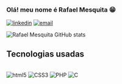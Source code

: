 

### Olá! meu nome é Rafael Mesquita 😁

[![linkedin](https://img.shields.io/badge/LinkedIn-0077B5?style=for-the-badge&logo=linkedin&logoColor=white)](www.linkedin.com/in/rafaeltimesquita)
[![email](https://img.shields.io/badge/Gmail-D14836?style=for-the-badge&logo=gmail&logoColor=white)](rafaelmesquitarr5@gmail.com)


![Rafael Mesquita GitHub stats](https://github-readme-stats.vercel.app/api?username=Rafael-Mesquita-Reinaldo&show_icons=true&theme=dark)

## Tecnologias usadas 

<div style="display: inline_block"> <br/>
<img aling="center" alt="html5"src="https://img.shields.io/badge/HTML5-E34F26?style=for-the-badge&logo=html5&logoColor=white"/>
<img aling="center" alt="CSS3"src="https://img.shields.io/badge/CSS3-1572B6?style=for-the-badge&logo=css3&logoColor=white"/>
<img aling="center" alt="PHP"src="https://img.shields.io/badge/PHP-777BB4?style=for-the-badge&logo=php&logoColor=white"/>
<img aling="center" alt="C" src="https://img.shields.io/badge/C-00599C?style=for-the-badge&logo=c&logoColor=white"/>
</div><br/>


